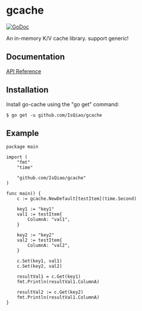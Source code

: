gcache
========
[![GoDoc](https://godoc.org/github.com/maemual/go-cache?status.svg)](https://pkg.go.dev/github.com/IsQiao/gcache)

An in-memory K/V cache library. support generic!

## Documentation

[API Reference](https://pkg.go.dev/github.com/IsQiao/gcache)

## Installation

Install go-cache using the "go get" command:

```
$ go get -u github.com/IsQiao/gcache
```

## Example

```
package main

import (
	"fmt"
	"time"

	"github.com/IsQiao/gcache"
)

func main() {
	c := gcache.NewDefault[testItem](time.Second)

	key1 := "key1"
	val1 := testItem{
		ColumnA: "val1",
	}

	key2 := "key2"
	val2 := testItem{
		ColumnA: "val2",
	}

	c.Set(key1, val1)
	c.Set(key2, val2)

	resultVal1 = c.Get(key1)
	fmt.Println(resultVal1.ColumnA)

	resultVal2 := c.Get(key2)
	fmt.Println(resultVal1.ColumnA)
}

```
